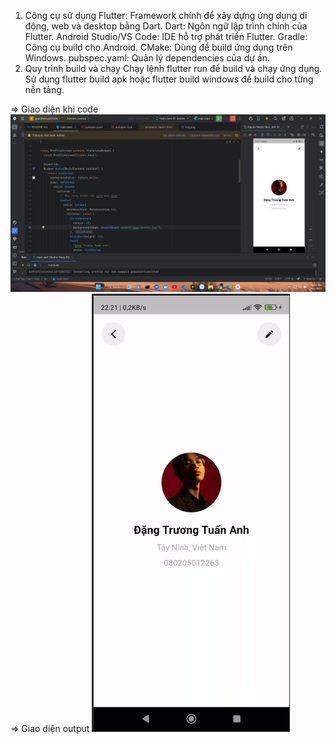 1. Công cụ sử dụng
Flutter: Framework chính để xây dựng ứng dụng di động, web và desktop bằng Dart.
Dart: Ngôn ngữ lập trình chính của Flutter.
Android Studio/VS Code: IDE hỗ trợ phát triển Flutter.
Gradle: Công cụ build cho Android.
CMake: Dùng để build ứng dụng trên Windows.
pubspec.yaml: Quản lý dependencies của dự án.
2. Quy trình build và chạy
Chạy lệnh flutter run để build và chạy ứng dụng.
Sử dụng flutter build apk hoặc flutter build windows để build cho từng nền tảng.

=> Giao diện khi code 
![alt text](Giaodiencode.png)
=> Giao diện output
![alt text](image.png)